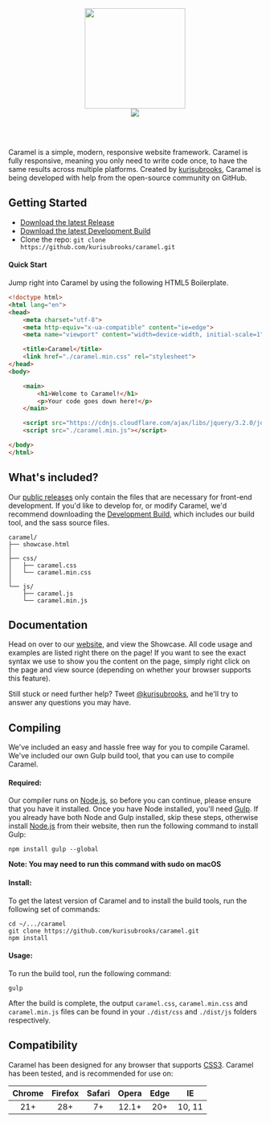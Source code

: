 <center>
    <img src="https://user-images.githubusercontent.com/6291467/27007335-23a941e0-4e93-11e7-961a-cd42b89ff4a9.png" height="200px"><br>
    <a href="https://david-dm.org/kurisubrooks/caramel#info=devDependencies">
        <img src="https://david-dm.org/kurisubrooks/caramel/dev-status.svg">
    </a>
</center>

<br><br>

Caramel is a simple, modern, responsive website framework. Caramel is fully responsive, meaning you only need to write code once, to have the same results across multiple platforms. Created by [kurisubrooks](https://kurisubrooks.com), Caramel is being developed with help from the open-source community on GitHub.

## Getting Started
- [Download the latest Release](https://github.com/kurisubrooks/caramel/releases)
- [Download the latest Development Build](https://github.com/kurisubrooks/caramel/archive/master.zip)
- Clone the repo: ```git clone https://github.com/kurisubrooks/caramel.git```

#### Quick Start
Jump right into Caramel by using the following HTML5 Boilerplate.

```html
<!doctype html>
<html lang="en">
<head>
    <meta charset="utf-8">
    <meta http-equiv="x-ua-compatible" content="ie=edge">
    <meta name="viewport" content="width=device-width, initial-scale=1">

    <title>Caramel</title>
    <link href="./caramel.min.css" rel="stylesheet">
</head>
<body>

    <main>
        <h1>Welcome to Caramel!</h1>
        <p>Your code goes down here!</p>
    </main>

    <script src="https://cdnjs.cloudflare.com/ajax/libs/jquery/3.2.0/jquery.min.js"></script>
    <script src="./caramel.min.js"></script>

</body>
</html>
```

## What's included?
Our [public releases](https://github.com/kurisubrooks/caramel/releases) only contain the files that are necessary for front-end development. If you'd like to develop for, or modify Caramel, we'd recommend downloading the [Development Build](https://github.com/kurisubrooks/caramel/archive/master.zip), which includes our build tool, and the sass source files.

```
caramel/
├── showcase.html
│
├── css/
│   ├── caramel.css
│   └── caramel.min.css
│
└── js/
    ├── caramel.js
    └── caramel.min.js
```

## Documentation
Head on over to our [website](https://kurisubrooks.com/caramel), and view the Showcase. All code usage and examples are listed right there on the page! If you want to see the exact syntax we use to show you the content on the page, simply right click on the page and view source (depending on whether your browser supports this feature).

Still stuck or need further help? Tweet [@kurisubrooks](https://twitter.com/kurisubrooks), and he'll try to answer any questions you may have.

## Compiling
We've included an easy and hassle free way for you to compile Caramel. We've included our own Gulp build tool, that you can use to compile Caramel.

#### Required:
Our compiler runs on [Node.js](https://nodejs.org/), so before you can continue, please ensure that you have it installed.
Once you have Node installed, you'll need [Gulp](http://gulpjs.com/). If you already have both Node and Gulp installed, skip these steps, otherwise install [Node.js](https://nodejs.org/) from their website, then run the following command to install Gulp:
```
npm install gulp --global
```
**Note: You may need to run this command with sudo on macOS**

#### Install:
To get the latest version of Caramel and to install the build tools, run the following set of commands:
```
cd ~/.../caramel
git clone https://github.com/kurisubrooks/caramel.git
npm install
```

#### Usage:
To run the build tool, run the following command:
```
gulp
```

After the build is complete, the output `caramel.css`, `caramel.min.css` and `caramel.min.js` files can be found in your `./dist/css` and `./dist/js` folders respectively.

## Compatibility
Caramel has been designed for any browser that supports [CSS3](https://html5test.com/). Caramel has been tested, and is recommended for use on:

Chrome | Firefox | Safari | Opera | Edge | IE
:----: | :-----: | :----: | :---: | :--: | :-:
  21+  |   28+   |   7+   | 12.1+ |  20+ | 10, 11
